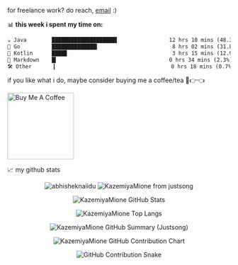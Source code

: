 for freelance work? do reach, [email](BronyaMatrix@outlook.com) :)

📊 **this week i spent my time on:**
<!--START_SECTION:waka-->

```txt
☕ Java        ████████████████████▌                12 hrs 10 mins (48.3%)
🐹 Go          ██████████████▎                       8 hrs 02 mins (31.8%)
🧁 Kotlin      ████▊                                 3 hrs 15 mins (12.9%)
📄 Markdown    █▎                                   0 hrs 34 mins (2.3%)
🛠️ Other       ▎                                    0 hrs 18 mins (0.7%)
```

<!--END_SECTION:waka-->

if you like what i do, maybe consider buying me a coffee/tea 🥺👉👈

<a href="https://www.buymeacoffee.com/KazemiyaMione" target="_blank"><img src="https://cdn.buymeacoffee.com/buttons/v2/default-red.png" alt="Buy Me A Coffee" width="150" ></a>



📈 my github stats

<p align="center">
  <img src="https://github-readme-stats.vercel.app/api?username=KazemiyaMione&show_icons=true&theme=gotham" alt="abhisheknaiidu" />
  <img src="https://stats.justsong.cn/api/github?username=KazemiyaMione" alt="KazemiyaMione from justsong" />
</p>

<p align="center">
  <!-- GitHub 基础信息（黑色主题） -->
  <img src="https://github-readme-stats.vercel.app/api?username=KazemiyaMione&show_icons=true&theme=dark" alt="KazemiyaMione GitHub Stats" />
</p>

<p align="center">
  <!-- 常用语言（黑色主题） -->
  <img src="https://github-readme-stats.vercel.app/api/top-langs/?username=KazemiyaMione&layout=compact&theme=dark" alt="KazemiyaMione Top Langs" />
</p>

<p align="center">
  <!-- 高亮活跃度摘要（Justsong黑色风格，已是深色） -->
  <img src="https://stats.justsong.cn/api/github?username=KazemiyaMione&theme=dark" alt="KazemiyaMione GitHub Summary (Justsong)" />
</p>

<p align="center">
  <!-- GitHub contributions 3D 草图（黑色默认） -->
  <img src="https://ghchart.rshah.org/000000/KazemiyaMione" alt="KazemiyaMione GitHub Contribution Chart" />
</p>

<p align="center">
  <!-- 贪吃蛇图建议自行设置为黑底（默认就是深色，静态或 GitHub Action 支持） -->
  <img src="https://github.com/KazemiyaMione/KazemiyaMione/raw/output/github-contribution-grid-snake.svg" alt="GitHub Contribution Snake" />
</p>
